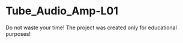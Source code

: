 # Tube_Audio_Amp-L01
Do not waste your time! The project was created only for educational purposes!
